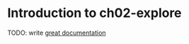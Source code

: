 # Introduction to ch02-explore

TODO: write [great documentation](http://jacobian.org/writing/what-to-write/)
